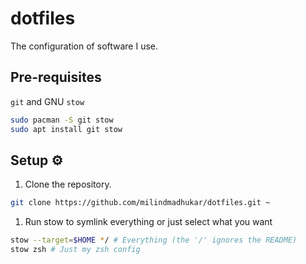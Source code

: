 # dotfiles
The configuration of software I use.

## Pre-requisites

`git` and GNU `stow`

```bash
sudo pacman -S git stow
sudo apt install git stow
```

## Setup ⚙️

1. Clone the repository.
```bash
git clone https://github.com/milindmadhukar/dotfiles.git ~
```

1. Run stow to symlink everything or just select what you want
```bash
stow --target=$HOME */ # Everything (the '/' ignores the README)
stow zsh # Just my zsh config
```
